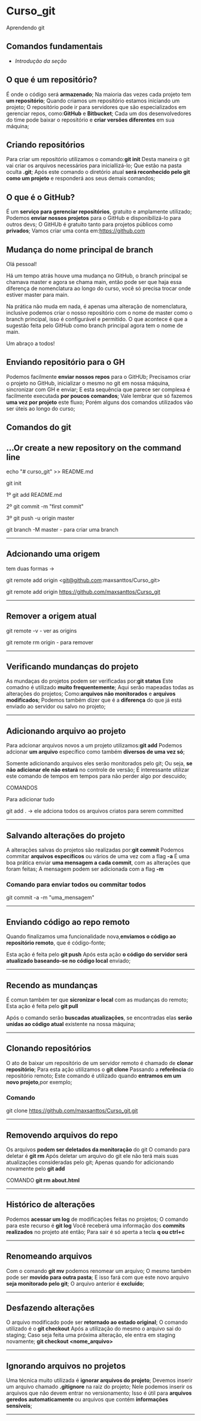 # Curso_git

Aprendendo git

## Comandos fundamentais

* _Introdução da seção_

## O que é um repositório?

É onde o código será **armazenado**;
Na maioria das vezes cada projeto tem **um repositório**;
Quando criamos um repositório estamos iniciando um projeto;
O repositório pode ir para servidores que são especializados em gerenciar repos, como:**GitHub** e **Bitbucket**;
Cada um dos desenvolvedores do time pode baixar o repositório e **criar versões diferentes** em sua máquina;

## Criando repositórios

Para criar um repositório utilizamos o comando:**git init**
Desta maneira o git vai criar os arquivos necessários para iniciallizá-lo;
Que estão na pasta oculta **.git**;
Após este comando o diretório atual **será reconhecido pelo git como um projeto** e responderá aos seus demais comandos;

## O que é o GitHub?

É um **serviço para gerenciar repositórios**, gratuito e amplamente utilizado;
Podemos **enviar nossos projetos** para o GitHub e disponibilizá-lo para outros devs;
O GitHUb é gratuito tanto para projetos públicos como **privados**;
Vamos criar uma conta em:<https://github.com>

## Mudança do nome principal de branch

Olá pessoal!

Há um tempo atrás houve uma mudança no GitHub, o branch principal se chamava master e agora se chama main, então pode ser que haja essa diferença de nomenclatura ao longo do curso, você só precisa trocar onde estiver master para main.

Na prática não muda em nada, é apenas uma alteração de nomenclatura, inclusive podemos criar o nosso repositório com o nome de master como o branch principal, isso é configurável e permitido. O que acontece é que a sugestão feita pelo GitHub como branch principal agora tem o nome de main.

Um abraço a todos!

## Enviando repositório para o GH

Podemos facilmente **enviar nossos repos** para o GitHUb;
Precisamos criar o projeto no GitHub, inicializar o mesmo no git em nossa máquina, sincronizar com GH e enviar;
E esta sequência que parece ser complexa é facilmente executada **por poucos comandos**;
Vale lembrar que só fazemos **uma vez por projeto** este fluxo;
Porém alguns dos comandos utilizados vão ser úteis ao longo do curso;

## Comandos do git

## ...Or create a new repository on the command line

echo "# curso_git" >> README.md

git init

 1º git add README.md

2º git commit -m "first commit"

3º git push -u origin master

git branch -M master - para criar uma branch
___________________________________________

## Adcionando uma origem

tem duas formas ->

git remote add origin <git@github.com:maxsanttos/Curso_git>

git  remote add origin <https://github.com/maxsanttos/Curso_git>
_____________________________________________

## Remover a origem atual

git remote -v - ver as origins

git remote rm origin - para remover
_____________________________________________

## Verificando mundanças do projeto

As mundaças do projetos podem ser verificadas por:**git status**
Este comadno é utilizado **muito frequentemente**;
Aqui serão mapeadas todas as alterações do projetos;
Como:**arquivos não monitorados** e **arquivos modificados**;
Podemos também dizer que é a **diferença** do que já está enviado ao servidor ou salvo no projeto;
________________________________________________

## Adicionando arquivo ao projeto

Para adcionar arquivos novos a um projeto utilizamos:**git add**
Podemos adcionar **um arquivo** específico como também **diversos de uma vez só**;

Somente adicionando arquivos eles serão monitorados pelo git;
Ou seja, **se não adicionar ele não estará** no controle de versão;
É interessante utilizar este comando de tempos em tempos para não perder algo por descuido;

COMANDOS

Para adicionar tudo 

git add .  -> ele adciona todos os arquivos criatos para serem committed
_______________________________________________

## Salvando alterações do projeto

A alterações salvas do projetos são realizadas por:**git commit**
Podemos commitar **arquivos específicos** ou vários de uma vez com a flag **-a**
É uma boa prática enviar **uma mensagem a cada commit**, com as alterações que foram feitas;
A mensagem podem ser adicionada com a flag **-m**

### Comando para enviar todos ou commitar todos

git commit -a -m "uma_mensagem"
___________________________________________________

## Enviando código ao repo remoto

Quando finalizamos uma funcionalidade nova,**enviamos o código ao repositório remoto**, que é código-fonte;

Esta ação é feita pelo **git push**
Após esta ação **o código do servidor será atualizado baseando-se no código local** enviado;
__________________________________________________

## Recendo as mundanças

É comun também ter que **sicronizar o local** com as mudanças do remoto;
Esta ação é feita pelo **git pull**

Após o comando serão **buscadas atualizações**, se encontradas elas **serão unidas ao código atual** existente na nossa máquina;
_____________________________________________________

## Clonando repositórios

O ato de baixar um repositório de um servidor remoto é chamado de **clonar repositório**;
Para esta ação utilizamos o **git clone**
Passando a **referência** do repositório remoto;
Este comando é utilizado quando **entramos em um novo projeto**,por exemplo;

### Comando

git clone <https://github.com/maxsanttos/Curso_git.git>
__________________________________________________

## Removendo arquivos do repo

Os arquivos **podem ser deletados da monitoração** do git
O comando para deletar é **git rm**
Após deletar um arquivo do git ele não terá mais suas atualizações consideradas pelo git;
Apenas quando for adicionando novamente pelo **git add**

COMANDO
**git rm about.html**
_____________________________________________________

## Histórico de alterações

Podemos **acessar um log** de modificações feitas no projetos;
O comando para este recurso é **git log**
Você receberá uma informação dos **commits realizados** no projeto até então;
Para sair é só aperta a tecla **q ou ctrl+c**
________________________________________________________

## Renomeando arquivos

Com o comando **git mv** podemos renomear um arquivo;
O mesmo também pode ser **movido para outra pasta**;
E isso fará com que este novo arquivo **seja monitorado pelo git**;
O arquivo anterior é **excluído**;

____________________________________________________________

## Desfazendo alterações

O arquivo modificado pode ser **retornado ao estado original**;
O comando utilizado é o **git checkout**
Após a utilização do mesmo o arquivo sai do staging;
Caso seja feita uma próxima alteração, ele entra em staging novamente;
**git checkout <nome_arquivo>**

____________________________________________________________

## Ignorando arquivos no projetos

Uma técnica muito utilizada é **ignorar arquivos do projeto**;
Devemos inserir um arquivo chamado **.gitignore** na raiz do projeto;
Nele podemos inserir os arquivos que não devem entrar no versionamento;
Isso é útil para **arquivos geredos automaticamente** ou arquivos que contém **informações sensíveis**;

_________________________________________________________